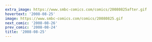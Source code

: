 ```yaml
---
extra_image: https://www.smbc-comics.com/comics/20080825after.gif
hovertext: '2008-08-25'
image: https://www.smbc-comics.com/comics/20080825.gif
next_comic: '2008-08-26'
prev_comic: '2008-08-24'
title: '2008-08-25'
---
```


